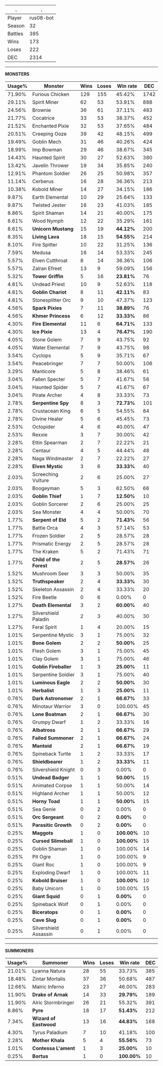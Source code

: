.|.
|-|-
Player|rus08-bot
Season|32
Battles|395
Wins|173
Loses|222
DEC|2314

---
**MONSTERS**

Usage%|Monster|Wins|Loses|Win rate|DEC|
-|-|-|-|-|-|
71.90%|Furious Chicken|129|155|45.42%|1742|
29.11%|Spirit Miner|62|53|53.91%|888|
24.56%|Brownie|36|61|37.11%|483|
21.77%|Cocatrice|33|53|38.37%|452|
21.52%|Enchanted Pixie|32|53|37.65%|484|
20.51%|Creeping Ooze|39|42|48.15%|499|
19.49%|Goblin Mech|31|46|40.26%|424|
18.99%|Imp Bowman|29|46|38.67%|345|
14.43%|Haunted Spirit|30|27|52.63%|380|
13.42%|Javelin Thrower|19|34|35.85%|240|
12.91%|Phantom Soldier|26|25|50.98%|357|
11.14%|Cerberus|16|28|36.36%|213|
10.38%|Kobold Miner|14|27|34.15%|186|
9.87%|Earth Elemental|10|29|25.64%|133|
9.87%|Twisted Jester|16|23|41.03%|185|
8.86%|Spirit Shaman|14|21|40.00%|175|
8.61%|Wood Nymph|12|22|35.29%|161|
8.61%|**Unicorn Mustang**|15|19|**44.12%**|200|
8.35%|**Living Lava**|18|15|**54.55%**|214|
8.10%|Fire Spitter|10|22|31.25%|136|
7.59%|Medusa|16|14|53.33%|245|
5.57%|Elven Cutthroat|8|14|36.36%|106|
5.57%|Zalran Efreet|13|9|59.09%|156|
5.32%|**Tower Griffin**|5|16|**23.81%**|76|
4.81%|Undead Priest|10|9|52.63%|118|
4.81%|**Goblin Chariot**|8|11|**42.11%**|83|
4.81%|Stonesplitter Orc|9|10|47.37%|123|
4.56%|**Spark Pixies**|7|11|**38.89%**|76|
4.56%|**Khmer Princess**|6|12|**33.33%**|86|
4.30%|**Fire Elemental**|11|6|**64.71%**|133|
4.30%|**Ice Pixie**|13|4|**76.47%**|190|
4.05%|Stone Golem|7|9|43.75%|92|
4.05%|Water Elemental|7|9|43.75%|98|
3.54%|Cyclops|5|9|35.71%|67|
3.54%|Peacebringer|7|7|50.00%|106|
3.29%|Manticore|5|8|38.46%|61|
3.04%|Fallen Specter|5|7|41.67%|56|
3.04%|Haunted Spider|5|7|41.67%|67|
3.04%|Pirate Archer|4|8|33.33%|73|
2.78%|**Serpentine Spy**|8|3|**72.73%**|101|
2.78%|Crustacean King|6|5|54.55%|84|
2.78%|Divine Healer|5|6|45.45%|73|
2.53%|Octopider|4|6|40.00%|47|
2.53%|Rexxie|3|7|30.00%|42|
2.28%|Ettin Spearman|2|7|22.22%|21|
2.28%|Centaur|4|5|44.44%|48|
2.28%|Naga Windmaster|2|7|22.22%|27|
2.28%|**Elven Mystic**|3|6|**33.33%**|40|
2.03%|Screeching Vulture|2|6|25.00%|27|
2.03%|Boogeyman|5|3|62.50%|66|
2.03%|**Goblin Thief**|1|7|**12.50%**|10|
2.03%|Goblin Sorcerer|2|6|25.00%|25|
2.03%|Sea Monster|4|4|50.00%|70|
1.77%|**Serpent of Eld**|5|2|**71.43%**|56|
1.77%|Battle Orca|4|3|57.14%|53|
1.77%|Frozen Soldier|2|5|28.57%|28|
1.77%|Prismatic Energy|2|5|28.57%|28|
1.77%|The Kraken|5|2|71.43%|71|
1.77%|**Child of the Forest**|2|5|**28.57%**|26|
1.52%|Mushroom Seer|3|3|50.00%|35|
1.52%|**Truthspeaker**|2|4|**33.33%**|30|
1.52%|Skeleton Assassin|2|4|33.33%|20|
1.52%|Fire Beetle|0|6|0.00%|0|
1.27%|**Death Elemental**|3|2|**60.00%**|40|
1.27%|Silvershield Paladin|2|3|40.00%|30|
1.27%|Feral Spirit|1|4|20.00%|15|
1.01%|Serpentine Mystic|3|1|75.00%|32|
1.01%|**Bone Golem**|2|2|**50.00%**|25|
1.01%|Flesh Golem|3|1|75.00%|45|
1.01%|Clay Golem|3|1|75.00%|46|
1.01%|**Goblin Fireballer**|1|3|**25.00%**|11|
1.01%|Serpentine Soldier|3|1|75.00%|40|
1.01%|**Luminous Eagle**|2|2|**50.00%**|30|
1.01%|**Herbalist**|1|3|**25.00%**|11|
0.76%|**Dark Astronomer**|2|1|**66.67%**|33|
0.76%|Minotaur Warrior|3|0|100.00%|45|
0.76%|**Lone Boatman**|2|1|**66.67%**|30|
0.76%|Grumpy Dwarf|1|2|33.33%|16|
0.76%|**Albatross**|2|1|**66.67%**|29|
0.76%|**Failed Summoner**|2|1|**66.67%**|24|
0.76%|**Mantoid**|2|1|**66.67%**|19|
0.76%|Spineback Turtle|1|2|33.33%|17|
0.76%|**Shieldbearer**|1|2|**33.33%**|11|
0.76%|Silvershield Knight|0|3|0.00%|0|
0.51%|**Undead Badger**|1|1|**50.00%**|15|
0.51%|Animated Corpse|1|1|50.00%|14|
0.51%|Highland Archer|1|1|50.00%|12|
0.51%|**Horny Toad**|1|1|**50.00%**|15|
0.51%|Sea Genie|0|2|0.00%|0|
0.51%|**Orc Sergeant**|0|2|**0.00%**|0|
0.51%|**Parasitic Growth**|0|2|**0.00%**|0|
0.25%|**Maggots**|1|0|**100.00%**|10|
0.25%|**Cursed Slimeball**|1|0|**100.00%**|15|
0.25%|Goblin Shaman|1|0|100.00%|14|
0.25%|Pit Ogre|1|0|100.00%|9|
0.25%|Giant Roc|1|0|100.00%|9|
0.25%|Exploding Dwarf|1|0|100.00%|11|
0.25%|**Kobold Bruiser**|1|0|**100.00%**|10|
0.25%|Baby Unicorn|1|0|100.00%|15|
0.25%|**Giant Squid**|0|1|**0.00%**|0|
0.25%|Spineback Wolf|0|1|0.00%|0|
0.25%|**Biceratops**|0|1|**0.00%**|0|
0.25%|**Cave Slug**|0|1|**0.00%**|0|
0.25%|Silvershield Assassin|0|1|0.00%|0|

---
**SUMMONERS**

Usage%|Summoner|Wins|Loses|Win rate|DEC|
-|-|-|-|-|-|
21.01%|Lyanna Natura|28|55|33.73%|385|
18.48%|Zintar Mortalis|37|36|50.68%|487|
12.66%|Malric Inferno|23|27|46.00%|283|
11.90%|**Drake of Arnak**|14|33|**29.79%**|189|
11.90%|Alric Stormbringer|26|21|55.32%|391|
8.86%|**Pyre**|18|17|**51.43%**|212|
7.34%|**Wizard of Eastwood**|13|16|**44.83%**|168|
4.30%|Tyrus Paladium|7|10|41.18%|100|
2.28%|**Mother Khala**|5|4|**55.56%**|73|
1.01%|**Contessa L'ament**|1|3|**25.00%**|10|
0.25%|**Bortus**|1|0|**100.00%**|10|
